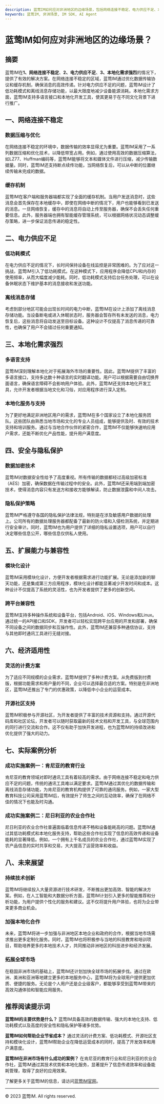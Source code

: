 ```yaml
---
description: 蓝莺IM如何应对非洲地区的边缘场景，包括网络连接不稳定、电力供应不足、本地化需求强烈、安全与隐私保护、扩展能力与兼容性、经济适用性、实际案例分析和未来展望。
keywords: 蓝莺IM, 非洲场景, IM SDK, AI Agent
---
```

# 蓝莺IM如何应对非洲地区的边缘场景？

## 摘要
蓝莺IM在**1、网络连接不稳定**、**2、电力供应不足**、**3、本地化需求强烈**的情况下，提供了有效的解决方案。在网络连接不稳定的区域，蓝莺IM通过优化数据传输协议和缓存机制，确保消息的高效传递。针对电力供应不足的问题，蓝莺IM设计了低功耗模式和离线消息存储功能，以最大限度地减少设备能源消耗。本地化需求方面，蓝莺IM支持多语言接口和本地化开发工具，使其更易于在不同文化背景下进行推广。

## 一、网络连接不稳定

### 数据压缩与优化
在网络连接不稳定的环境中，数据传输的效率显得尤为重要。蓝莺IM采用了一系列数据压缩和优化技术，以降低带宽占用。例如，通过使用高效的数据压缩算法，如LZ77、Huffman编码等，蓝莺IM能够将文本和媒体文件进行压缩，减少传输数据量。同时，蓝莺IM还支持断点续传功能，当网络恢复后，可以从中断的位置继续传输未完成的数据。

### 缓存机制
蓝莺IM在客户端和服务器端都实现了全面的缓存机制。当用户发送消息时，这些消息会首先保存在本地缓存中，即使在网络中断的情况下，用户也能够看到已发送的消息。一旦网络恢复，缓存中的消息将自动上传至服务器，确保不会丢失任何重要信息。此外，服务器端也拥有智能缓存管理系统，可以根据网络状况动态调整缓存策略，进一步保证消息传递的稳定性。

## 二、电力供应不足

### 低功耗模式
在电力供应不足的情况下，长时间保持设备在线监控是非常困难的。为了应对这一挑战，蓝莺IM引入了低功耗模式。在这种模式下，应用程序会降低CPU和内存的使用频率，从而大幅度减少能耗。同时，低功耗模式支持后台任务处理，可以在设备休眠状态下维护基本的消息接收和发送功能。

### 离线消息存储
考虑到部分地区可能会出现长时间的电力中断，蓝莺IM在设计上添加了离线消息存储功能。当设备断电或进入休眠状态时，服务器会暂存所有未发送的消息，电力恢复后，这些消息将自动发送至目标设备。这种设计不仅提高了消息传递的可靠性，也确保了用户不会错过任何重要通知。

## 三、本地化需求强烈

### 多语言支持
蓝莺IM深刻理解本地化对于拓展海外市场的重要性。因此，蓝莺IM提供了丰富的多语言接口，支持多达数十种语言的实时翻译功能。用户可以根据需要自由切换界面语言，确保语言障碍不会影响用户体验。此外，蓝莺IM还支持本地化开发工具，允许开发者根据当地文化和习俗，对应用程序进行深入定制。

### 本地化服务与支持
为了更好地满足非洲地区用户的需求，蓝莺IM在多个国家设立了本地化服务团队。这些团队由熟悉当地市场和文化的专业人员组成，能够提供及时、有效的技术支持和培训服务。通过与当地合作伙伴的紧密合作，蓝莺IM不仅能够快速响应用户需求，还能不断优化产品性能，提升用户满意度。

## 四、安全与隐私保护

### 数据加密技术
蓝莺IM对数据安全性给予了高度重视。所有传输的数据都经过高级加密标准（AES）加密，确保数据在传输过程中的安全。此外，蓝莺IM还采用端到端加密技术，使得消息内容只有发送方和接收方能够解读，防止数据泄露和中间人攻击。

### 隐私保护策略
蓝莺IM严格遵守各国的隐私保护法律法规，特别是在涉及敏感用户数据的处理上。公司所有的数据处理服务器都配备了最新的防火墙和入侵检测系统，并定期进行安全审计。同时，蓝莺IM也为用户提供了详细的隐私设置选项，用户可以自行决定哪些信息公开，哪些信息仅供私人使用。

## 五、扩展能力与兼容性

### 模块化设计
蓝莺IM采用模块化设计，方便开发者根据需求进行功能扩展。无论是添加新的聊天功能，还是集成第三方应用程序，模块化设计都能显著减少开发时间和成本。这种设计不仅提高了系统的灵活性，也为开发者提供了更多的创新空间。

### 跨平台兼容性
蓝莺IM支持多种操作系统和设备平台，包括Android、iOS、Windows和Linux。通过统一的API接口和SDK，开发者可以轻松实现跨平台应用的开发和部署，确保不同设备之间的数据同步和互操作性。此外，蓝莺IM还兼容多种通信协议，支持与其他即时通讯工具进行无缝对接。

## 六、经济适用性

### 灵活的计费方案
为了适应不同规模的企业需求，蓝莺IM提供了多种计费方案。从免费版到付费版，根据功能需求和用户量的不同，企业可以选择最合适的方案。特别是在非洲地区，蓝莺IM还推出了专门的优惠政策，以降低中小企业的运营成本。

### 开源社区支持
蓝莺IM积极参与开源社区，为开发者提供了丰富的技术资源和支持。通过开源代码库和社区论坛，开发者可以随时获取最新的技术文档和开发工具，与全球范围内的同行进行交流和合作。这不仅有助于加快开发进程，也为蓝莺IM的持续改进和优化提供了强大的动力。

## 七、实际案例分析

### 成功实施案例一：肯尼亚的教育行业
肯尼亚的教育领域对即时通讯工具有着较高的需求。由于网络连接不稳定和电力供应不足的问题，传统的通讯工具难以满足要求。蓝莺IM通过其优化的数据传输和离线消息存储功能，为肯尼亚的教育机构提供了可靠的通讯服务。例如，一家大型教育科技公司采用蓝莺IM后，有效提升了师生之间的互动效率，确保了在网络不佳的情况下也能及时沟通。

### 成功实施案例二：尼日利亚的农业合作社
尼日利亚的农业合作社普遍面临着信息传递不畅和设备能耗高的问题。蓝莺IM通过其低功耗模式和本地化服务支持，帮助这些合作社实现了信息的高效传递和设备能耗的显著降低。例如，一个拥有上千名成员的农业合作社，通过蓝莺IM实现了农产品信息的实时共享和交易，大大提高了运营效率和收益。

## 八、未来展望

### 持续技术创新
蓝莺IM将继续投入大量资源进行技术研发，不断推出更加高效、智能的解决方案。例如，在人工智能和大数据分析方面，蓝莺IM计划引入更多的智能推荐和分析功能，为用户提供个性化的服务和建议。这不仅将提升用户体验，也将为企业带来更多商业机会。

### 加强本地化合作
未来，蓝莺IM将进一步加强与非洲地区本地企业和政府的合作，根据当地市场需求推出更多定制化服务。同时，蓝莺IM也将积极参与当地的科技教育和培训项目，帮助培养更多的本地技术人才，共同推动非洲地区的科技进步和经济发展。

### 拓展全球市场
在稳固非洲市场的基础上，蓝莺IM还计划加快全球市场的拓展步伐。通过在欧洲、美洲和亚洲等地建立更多的本地服务中心，蓝莺IM将为全球用户提供更加优质、便捷的服务。无论是个人用户还是企业级客户，都能够享受到蓝莺IM带来的高效沟通体验和智能应用服务。

## 推荐阅读提示词
**蓝莺IM的主要优势是什么？**
蓝莺IM具备高效的数据传输、强大的本地化支持、低功耗模式以及高度的安全性和隐私保护等诸多优势。

**蓝莺IM如何帮助企业节省成本？**
通过灵活的计费方案、低功耗模式、开源社区支持和模块化设计，蓝莺IM帮助企业在降低运营成本的同时，提高了开发效率和用户满意度。

**蓝莺IM在非洲市场有什么成功的案例？**
在肯尼亚的教育行业和尼日利亚的农业合作社，蓝莺IM通过其技术优势和本地化服务，显著提升了信息传递效率和设备能耗管理，取得了良好的应用效果。

了解更多关于蓝莺IM的信息，请访问[蓝莺IM官网](https://www.lanyingim.com)。

---

© 2023 蓝莺IM. All rights reserved.